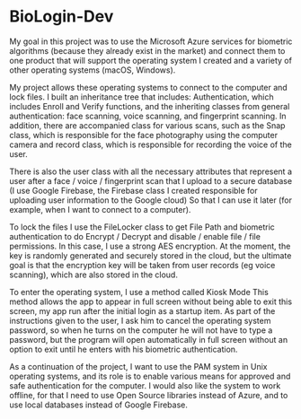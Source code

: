 # BioLogin-Dev
My goal in this project was to use the Microsoft Azure services for biometric algorithms (because they already exist in the market) and connect them to one product that will support the operating system I created and a variety of other operating systems (macOS, Windows).

My project allows these operating systems to connect to the computer and lock files.
I built an inheritance tree that includes: Authentication, which includes Enroll and Verify functions, and the inheriting classes from general authentication: face scanning, voice scanning, and fingerprint scanning.
In addition, there are accompanied class for various scans, such as the Snap class, which is responsible for the face photography using the computer camera and record class, which is responsible for recording the voice of the user.

There is also the user class with all the necessary attributes that represent a user after a face / voice / fingerprint scan that I upload to a secure database (I use Google Firebase, the Firebase class I created responsible for uploading user information to the Google cloud) So that I can use it later (for example, when I want to connect to a computer).

To lock the files I use the FileLocker class to get File Path and biometric authentication to do Encrypt / Decrypt and disable / enable file / file permissions.
In this case, I use a strong AES encryption. At the moment, the key is randomly generated and securely stored in the cloud, but the ultimate goal is that the encryption key will be taken from user records (eg voice scanning), which are also stored in the cloud.

To enter the operating system, I use a method called Kiosk Mode
This method allows the app to appear in full screen without being able to exit this screen, my app run after the initial login as a startup item. As part of the instructions given to the user, I ask him to cancel the operating system password, so when he turns on the computer he will not have to type a password, but the program will open automatically in full screen without an option to exit until he enters with his biometric authentication.

As a continuation of the project, I want to use the PAM system in Unix operating systems, and its role is to enable various means for approved and safe authentication for the computer. 
I would also like the system to work offline, for that I need to use Open Source libraries instead of Azure, and to use local databases instead of Google Firebase.
